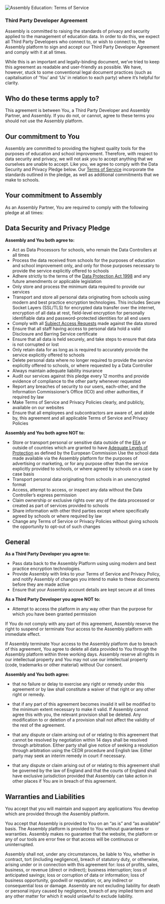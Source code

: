 ![Assembly Education: Terms of Service](http://assembly.education/images/assembly-logo-afe63f47.png)

### Third Party Developer Agreement

Assembly is committed to raising the standards of privacy and security applied to the management of education data.  In order to do this, we expect all Third Party Developers who connect to, or wish to connect to, the Assembly platform to sign and accept our Third Party Developer Agreement and comply with it at all times.

While this is an important and legally-binding document, we’ve tried to keep this agreement as readable and user-friendly as possible. We have, however, stuck to some conventional legal document practices (such as capitalisation of ‘You’ and ‘Us’ in relation to each party) where it’s helpful for clarity. 
## Who do these terms apply to?
This agreement is between You, a Third Party Developer and Assembly Partner, and Assembly.  If you do not, or cannot, agree to these terms you should not use the Assembly platform.
## Our commitment to You
Assembly are committed to providing the highest quality tools for the purposes of education and school improvement.  Therefore, with respect to data security and privacy, we will not ask you to accept anything that we ourselves are unable to accept.  Like you, we agree to comply with the Data Security and Privacy Pledge below.  Our [Terms of Service](https://github.com/assembly-edu/terms-of-service/blob/master/terms.md) incorporate the standards outlined in the pledge, as well as additional commitments that we make to schools.

## Your commitment to Assembly

As an Assembly Partner, You are required to comply with the following pledge at all times:

## Data Security and Privacy Pledge

**Assembly and You both agree to:**

* Act as Data Processors for schools, who remain the Data Controllers at all times
* Process the data received from schools for the purposes of education and school improvement only, and only for those purposes necessary to provide the service explicitly offered to schools
* Adhere strictly to the terms of the [Data Protection Act 1998](http://www.legislation.gov.uk/ukpga/1998/29/contents) and any future amendments or applicable legislation
* Only store and process the minimum data required to provide our services
* Transport and store all personal data originating from schools using modern and best practice encryption technologies.  This includes Secure Socket Layers (SSL/TLS) for encrypted data transfer over the internet, encryption of all data at rest, field-level encryption for personally identifiable data and password-protected identities for all end users
* Comply with all [Subject Access Requests](https://ico.org.uk/for-organisations/guide-to-data-protection/principle-6-rights/subject-access-request/) made against the data stored
* Ensure that all staff having access to personal data hold a valid Disclosure and Barring Service certificate
* Ensure that all data is held securely, and take steps to ensure that data is not corrupted or lost
* Only retain data for as long as is required to accurately provide the service explicitly offered to schools
* Delete personal data where no longer required to provide the service explicitly offered to schools, or where requested by a Data Controller
* Always maintain adequate liability insurance
* Audit our services against this pledge every 12 months and provide evidence of compliance to the other party whenever requested
* Report any breaches of security to our users, each-other, and the Information Commissioner’s Office (ICO) and other authorities, if required by law
* Make Terms of Service and Privacy Policies clearly, and publicly, available on our websites
* Ensure that all employees and subcontractors are aware of, and abide by, this agreement and all applicable Terms of Service and Privacy Policies

**Assembly and You both agree NOT to:**

* Store or transport personal or sensitive data outside of the [EEA](https://ico.org.uk/for-organisations/guide-to-data-protection/principle-8-international/) or outside of countries which are granted to have [Adequate Levels of Protection](http://ec.europa.eu/justice/data-protection/international-transfers/adequacy/index_en.htm) as defined by the European Commission
Use the school data made available via the Assembly platform for the purposes of advertising or marketing, or for any purpose other than the service explicitly provided to schools, or where agreed by schools on a case by case basis
* Transport personal data originating from schools in an unencrypted format
* Access, attempt to access, or inspect any data without the Data Controller’s express permission
* Claim ownership or exclusive rights over any of the data processed or created as part of services provided to schools
* Share information with other third parties except where specifically agreed by schools or where required by law
* Change any Terms of Service or Privacy Policies without giving schools the opportunity to opt-out of such changes

## General

**As a Third Party Developer you agree to:**

* Pass data back to the Assembly Platform using using modern and best practice encryption technologies. 
* Provide Assembly with links to your Terms of Service and Privacy Policy, and notify Assembly of changes you intend to make to these documents before they are made active
* Ensure that your Assembly account details are kept secure at all times

**As a Third Party Developer you agree NOT to:**

* Attempt to access the platform in any way other than the purpose for which you have been granted permission

If You do not comply with any part of this agreement, Assembly reserve the right to suspend or terminate Your access to the Assembly platform with immediate effect.

If Assembly terminate Your access to the Assembly platform due to breach of this agreement, You agree to delete all data provided to You through the Assembly platform within three working days.
Assembly reserve all rights in our intellectual property and You may not use our intellectual property (code, trademarks or other material) without Our consent. 

**Assembly and You both agree:**

* that no failure or delay to exercise any right or remedy under this agreement or by law shall constitute a waiver of that right or any other right or remedy.

* that if any part of this agreement becomes invalid it will be modified to the minimum extent necessary to make it valid. If Assembly cannot agree this with you, the relevant provision shall be deleted. Any modification to or deletion of a provision shall not affect the validity of the rest of the agreement. 

* that any dispute or claim arising out of or relating to this agreement that cannot be resolved by negotiation within 14 days shall be resolved through arbitration. Either party shall give notice of seeking a resolution through arbitration using the CEDR procedure and English law. Either party may seek an interim remedy in court if necessary. 

* that any dispute or claim arising out of or relating to this agreement shall be governed by the law of England and that the courts of England shall have exclusive jurisdiction provided that Assembly can take action in other places if You are in breach of this agreement.

## Warranties and Liabilities

You accept that you will maintain and support any applications You develop which are provided through the Assembly platform.

You accept that Assembly is provided to You on an “as is” and “as available” basis.  The Assembly platform is provided to You without guarantees or warranties.  Assembly makes no guarantee that the website, the platform or any of our tools are error free or that access will be continuous or uninterrupted.

Assembly shall not, under any circumstances, be liable to You, whether in contract, tort (including negligence), breach of statutory duty, or otherwise, arising under or in connection with this agreement for: loss of profits, sales, business, or revenue (direct or indirect); business interruption; loss of anticipated savings; loss or corruption of data or information; loss of business opportunity, goodwill or reputation; or, any indirect or consequential loss or damage. Assembly are not excluding liability for death or personal injury caused by negligence, breach of any implied term and any other matter for which it would unlawful to exclude liability. 
